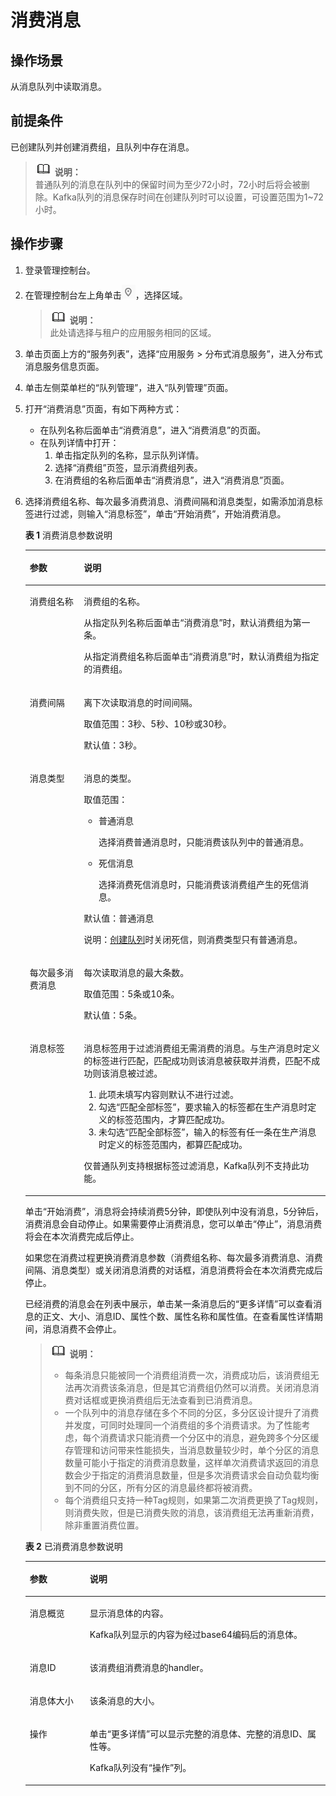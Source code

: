# 消费消息<a name="zh-cn_topic_0034678328"></a>

## 操作场景<a name="zh-cn_topic_0033854554-chtext"></a>

从消息队列中读取消息。

## 前提条件<a name="section49347015"></a>

已创建队列并创建消费组，且队列中存在消息。

>![](public_sys-resources/icon-note.gif) **说明：**   
>普通队列的消息在队列中的保留时间为至少72小时，72小时后将会被删除。Kafka队列的消息保存时间在创建队列时可以设置，可设置范围为1\~72小时。  

## 操作步骤<a name="section41469957"></a>

1.  登录管理控制台。
2.  在管理控制台左上角单击![](figures/icon-region.png)，选择区域。

    >![](public_sys-resources/icon-note.gif) **说明：**   
    >此处请选择与租户的应用服务相同的区域。  

3.  单击页面上方的“服务列表”，选择“应用服务 \> 分布式消息服务”，进入分布式消息服务信息页面。
4.  单击左侧菜单栏的“队列管理”，进入“队列管理”页面。
5.  打开“消费消息”页面，有如下两种方式：
    -   在队列名称后面单击“消费消息”，进入“消费消息”的页面。
    -   在队列详情中打开：
        1.  单击指定队列的名称，显示队列详情。
        2.  选择“消费组”页签，显示消费组列表。
        3.  在消费组的名称后面单击“消费消息”，进入“消费消息”页面。


6.  选择消费组名称、每次最多消费消息、消费间隔和消息类型，如需添加消息标签进行过滤，则输入“消息标签”，单击“开始消费”，开始消费消息。

    **表 1**  消费消息参数说明

    <a name="table29045431203121"></a>
    <table><thead align="left"><tr id="row21820003203121"><th class="cellrowborder" valign="top" width="18%" id="mcps1.2.3.1.1"><p id="p22589805203121"><a name="p22589805203121"></a><a name="p22589805203121"></a>参数</p>
    </th>
    <th class="cellrowborder" valign="top" width="82%" id="mcps1.2.3.1.2"><p id="p17834936203121"><a name="p17834936203121"></a><a name="p17834936203121"></a>说明</p>
    </th>
    </tr>
    </thead>
    <tbody><tr id="row35343724203121"><td class="cellrowborder" valign="top" width="18%" headers="mcps1.2.3.1.1 "><p id="p44269359203121"><a name="p44269359203121"></a><a name="p44269359203121"></a>消费组名称</p>
    </td>
    <td class="cellrowborder" valign="top" width="82%" headers="mcps1.2.3.1.2 "><p id="p29048364203121"><a name="p29048364203121"></a><a name="p29048364203121"></a>消费组的名称。</p>
    <p id="p247128142710"><a name="p247128142710"></a><a name="p247128142710"></a>从指定队列名称后面单击“消费消息”时，默认消费组为第一条。</p>
    <p id="p35289222818"><a name="p35289222818"></a><a name="p35289222818"></a>从指定消费组名称后面单击“消费消息”时，默认消费组为指定的消费组。</p>
    </td>
    </tr>
    <tr id="row37165444203121"><td class="cellrowborder" valign="top" width="18%" headers="mcps1.2.3.1.1 "><p id="p57610994203121"><a name="p57610994203121"></a><a name="p57610994203121"></a>消费间隔</p>
    </td>
    <td class="cellrowborder" valign="top" width="82%" headers="mcps1.2.3.1.2 "><p id="p324516456277"><a name="p324516456277"></a><a name="p324516456277"></a>离下次读取消息的时间间隔。</p>
    <p id="p35978977203121"><a name="p35978977203121"></a><a name="p35978977203121"></a>取值范围：3秒、5秒、10秒或30秒。</p>
    <p id="p977725918274"><a name="p977725918274"></a><a name="p977725918274"></a>默认值：3秒。</p>
    </td>
    </tr>
    <tr id="row38904437716"><td class="cellrowborder" valign="top" width="18%" headers="mcps1.2.3.1.1 "><p id="p208912437714"><a name="p208912437714"></a><a name="p208912437714"></a>消息类型</p>
    </td>
    <td class="cellrowborder" valign="top" width="82%" headers="mcps1.2.3.1.2 "><p id="p389114431273"><a name="p389114431273"></a><a name="p389114431273"></a>消息的类型。</p>
    <p id="p3840132110107"><a name="p3840132110107"></a><a name="p3840132110107"></a>取值范围：</p>
    <a name="ul1912039141016"></a><a name="ul1912039141016"></a><ul id="ul1912039141016"><li>普通消息<p id="p4140527185217"><a name="p4140527185217"></a><a name="p4140527185217"></a>选择消费普通消息时，只能消费该队列中的普通消息。</p>
    </li><li>死信消息<p id="p358753095217"><a name="p358753095217"></a><a name="p358753095217"></a>选择消费死信消息时，只能消费该消费组产生的死信消息。</p>
    </li></ul>
    <p id="p16822153643114"><a name="p16822153643114"></a><a name="p16822153643114"></a>默认值：普通消息</p>
    <p id="p73514187284"><a name="p73514187284"></a><a name="p73514187284"></a>说明：<a href="创建队列.md">创建队列</a>时关闭死信，则消费类型只有普通消息。</p>
    </td>
    </tr>
    <tr id="row494912134512"><td class="cellrowborder" valign="top" width="18%" headers="mcps1.2.3.1.1 "><p id="p65306191650"><a name="p65306191650"></a><a name="p65306191650"></a>每次最多消费消息</p>
    </td>
    <td class="cellrowborder" valign="top" width="82%" headers="mcps1.2.3.1.2 "><p id="p3533419555"><a name="p3533419555"></a><a name="p3533419555"></a>每次读取消息的最大条数。</p>
    <p id="p14533819254"><a name="p14533819254"></a><a name="p14533819254"></a>取值范围：5条或10条。</p>
    <p id="p05339196519"><a name="p05339196519"></a><a name="p05339196519"></a>默认值：5条。</p>
    </td>
    </tr>
    <tr id="row4966151011395"><td class="cellrowborder" valign="top" width="18%" headers="mcps1.2.3.1.1 "><p id="p89671810203919"><a name="p89671810203919"></a><a name="p89671810203919"></a>消息标签</p>
    </td>
    <td class="cellrowborder" valign="top" width="82%" headers="mcps1.2.3.1.2 "><p id="p36800241153"><a name="p36800241153"></a><a name="p36800241153"></a>消息标签用于过滤消费组无需消费的消息。与生产消息时定义的标签进行匹配，匹配成功则该消息被获取并消费，匹配不成功则该消息被过滤。</p>
    <a name="ol4278112820231"></a><a name="ol4278112820231"></a><ol id="ol4278112820231"><li>此项未填写内容则默认不进行过滤。</li><li>勾选“匹配全部标签”，要求输入的标签都在生产消息时定义的标签范围内，才算匹配成功。</li><li>未勾选“匹配全部标签”，输入的标签有任一条在生产消息时定义的标签范围内，都算匹配成功。</li></ol>
    <p id="p172191220142212"><a name="p172191220142212"></a><a name="p172191220142212"></a>仅普通队列支持根据标签过滤消息，Kafka队列不支持此功能。</p>
    </td>
    </tr>
    </tbody>
    </table>

    单击“开始消费”，消息将会持续消费5分钟，即使队列中没有消息，5分钟后，消费消息会自动停止。如果需要停止消费消息，您可以单击“停止”，消息消费将会在本次消费完成后停止。

    如果您在消费过程更换消费消息参数（消费组名称、每次最多消费消息、消费间隔、消息类型）或关闭消息消费的对话框，消息消费将会在本次消费完成后停止。

    已经消费的消息会在列表中展示，单击某一条消息后的“更多详情”可以查看消息的正文、大小、消息ID、属性个数、属性名称和属性值。在查看属性详情期间，消息消费不会停止。

    >![](public_sys-resources/icon-note.gif) **说明：**   
    >-   每条消息只能被同一个消费组消费一次，消费成功后，该消费组无法再次消费该条消息，但是其它消费组仍然可以消费。关闭消息消费对话框或更换消费组后无法查看到已消费消息。  
    >-   一个队列中的消息存储在多个不同的分区，多分区设计提升了消费并发度，可同时处理同一个消费组的多个消费请求。为了性能考虑，每个消费请求只能消费一个分区中的消息，避免跨多个分区缓存管理和访问带来性能损失，当消息数量较少时，单个分区的消息数量可能小于指定的消费消息数量，这样单次消费请求返回的消息数会少于指定的消费消息数量，但是多次消费请求会自动负载均衡到不同的分区，所有分区的消息最终都将被消费。  
    >-   每个消费组只支持一种Tag规则，如果第二次消费更换了Tag规则，则消费失败，但是已消费失败的消息，该消费组无法再重新消费，除非重置消费位置。  

    **表 2**  已消费消息参数说明

    <a name="table537217131332"></a>
    <table><thead align="left"><tr id="row163730130335"><th class="cellrowborder" valign="top" width="20%" id="mcps1.2.3.1.1"><p id="p0373813193317"><a name="p0373813193317"></a><a name="p0373813193317"></a>参数</p>
    </th>
    <th class="cellrowborder" valign="top" width="80%" id="mcps1.2.3.1.2"><p id="p7373313123315"><a name="p7373313123315"></a><a name="p7373313123315"></a>说明</p>
    </th>
    </tr>
    </thead>
    <tbody><tr id="row1537321318330"><td class="cellrowborder" valign="top" width="20%" headers="mcps1.2.3.1.1 "><p id="p4373191343310"><a name="p4373191343310"></a><a name="p4373191343310"></a>消息概览</p>
    </td>
    <td class="cellrowborder" valign="top" width="80%" headers="mcps1.2.3.1.2 "><p id="p1937311343310"><a name="p1937311343310"></a><a name="p1937311343310"></a>显示消息体的内容。</p>
    <p id="p5315135317472"><a name="p5315135317472"></a><a name="p5315135317472"></a>Kafka队列显示的内容为经过base64编码后的消息体。</p>
    </td>
    </tr>
    <tr id="row183731813103317"><td class="cellrowborder" valign="top" width="20%" headers="mcps1.2.3.1.1 "><p id="p9373161315334"><a name="p9373161315334"></a><a name="p9373161315334"></a>消息ID</p>
    </td>
    <td class="cellrowborder" valign="top" width="80%" headers="mcps1.2.3.1.2 "><p id="p237313133339"><a name="p237313133339"></a><a name="p237313133339"></a>该消费组消费消息的handler。</p>
    </td>
    </tr>
    <tr id="row1837381333315"><td class="cellrowborder" valign="top" width="20%" headers="mcps1.2.3.1.1 "><p id="p15373171333316"><a name="p15373171333316"></a><a name="p15373171333316"></a>消息体大小</p>
    </td>
    <td class="cellrowborder" valign="top" width="80%" headers="mcps1.2.3.1.2 "><p id="p1937320137336"><a name="p1937320137336"></a><a name="p1937320137336"></a>该条消息的大小。</p>
    </td>
    </tr>
    <tr id="row5373151314339"><td class="cellrowborder" valign="top" width="20%" headers="mcps1.2.3.1.1 "><p id="p737311310338"><a name="p737311310338"></a><a name="p737311310338"></a>操作</p>
    </td>
    <td class="cellrowborder" valign="top" width="80%" headers="mcps1.2.3.1.2 "><p id="p81014224293"><a name="p81014224293"></a><a name="p81014224293"></a>单击“更多详情”可以显示完整的消息体、完整的消息ID、属性等。</p>
    <p id="p426020335409"><a name="p426020335409"></a><a name="p426020335409"></a>Kafka队列没有“操作”列。</p>
    </td>
    </tr>
    </tbody>
    </table>


